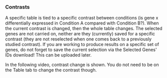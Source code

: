 ### Contrasts
A specific table is tied to a specific contrast between conditions (is gene x differentially expressed in Condition A compared with Condition B?). When the current contrast is changed, then the whole table changes. The selected genes are not carried on, neither are they (currently) saved for a specific contrast (they are not reselected when one comes back to a previously studied contrast). If you are working to produce results on a specific set of genes, do not forget to save the current selection via the Selected Genes' IDs download! This can be uploaded later.

In the following video, contrast change is shown. You do not need to be on the Table tab to change the contrast though.
